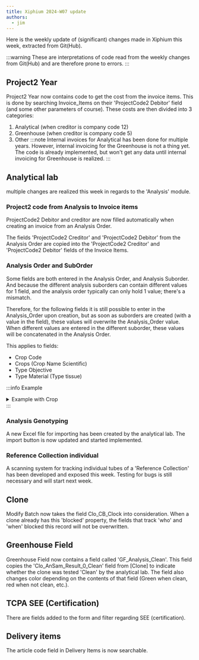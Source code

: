 ```yaml
---
title: Xiphium 2024-W07 update
authors:
  - jim
---
```

Here is the weekly update of (significant) changes made in Xiphium this week, extracted from Git(Hub).

:::warning
These are interpretations of code read from the weekly changes from Git(Hub) and are therefore prone to errors.
:::

<!--truncate-->

## Project2 Year
Project2 Year now contains code to get the cost from the invoice items. This is done by searching Invoice_Items on their 'ProjectCode2 Debitor' field (and some other parameters of course). These costs are then divided into 3 categories:
1. Analytical (when creditor is company code 12)
2. Greenhouse (when creditor is company code 5)
3. Other
:::note
Internal invoices for Analytical has been done for multiple years. However, internal invoicing for the Greenhouse is not a thing yet. The code is already implemented, but won't get any data until internal invoicing for Greenhouse is realized.
:::

## Analytical lab
multiple changes are realized this week in regards to the 'Analysis' module.

### Project2 code from Analysis to Invoice items
ProjectCode2 Debitor and creditor are now filled automatically when creating an invoice from an Analysis Order. 

The fields 'ProjectCode2 Creditor' and 'ProjectCode2 Debitor' from the Analysis Order are copied into the 'ProjectCode2 Creditor' and 'ProjectCode2 Debitor' fields of the Invoice Items.

### Analysis Order and SubOrder
Some fields are both entered in the Analysis Order, and Analysis Suborder. And because the different analysis suborders can contain different values for 1 field, and the analysis order typically can only hold 1 value; there's a mismatch.

Therefore, for the following fields it is still possible to enter in the Analysis_Order upon creation, but as soon as suborders are created (with a value in the field), these values will overwrite the Analysis_Order value. When different values are entered in the different suborder, these values will be concatenated in the Analysis Order.

This applies to fields:
- Crop Code
- Crops (Crop Name Scientific)
- Type Objective
- Type Material (Type tissue)

:::info Example
<details>
<summary>Example with Crop</summary>

If You create an Analysis Order, you can only enter 1 Crop.
Let's say you use Brassica.

But in reality, the client sends both Brassica and Iris. Instead of splitting this into 2 order, it's possible to create 2 suborders: 1 with crop 'Brassica', and 1 with crop 'Iris'.

The problem, however, is when you look at the Analysis Order it only says 'Brassica'. This is the mismatch we solved with this update.

Now, because we have 2 suborders ('Brassica' and 'Iris'), the analysis Orders is updated to say 'Brassica, Iris'. So now, when you look at the order, it mentions both crops. When you're searching for either 'Brassica' or 'Iris', the order always comes up.

</details>
:::

### Analysis Genotyping
A new Excel file for importing has been created by the analytical lab. The import button is now updated and started implemented.

### Reference Collection individual
A scanning system for tracking individual tubes of a 'Reference Collection' has been developed and exposed this week. Testing for bugs is still necessary and will start next week.

## Clone
Modify Batch now takes the field Clo_CB_Clock into consideration. When a clone already has this 'blocked' property, the fields that track 'who' and 'when' blocked this record will not be overwritten.

## Greenhouse Field
Greenhouse Field now contains a field called 'GF_Analysis_Clean'.
This field copies the 'Clo_AnSam_Result_0_Clean' field from [Clone] to indicate whether the clone was tested 'Clean' by the analytical lab.
The field also changes color depending on the contents of that field (Green when clean, red when not clean, etc.).

## TCPA SEE (Certification)
There are fields added to the form and filter regarding SEE (certification).

## Delivery items
The article code field in Delivery Items is now searchable.





